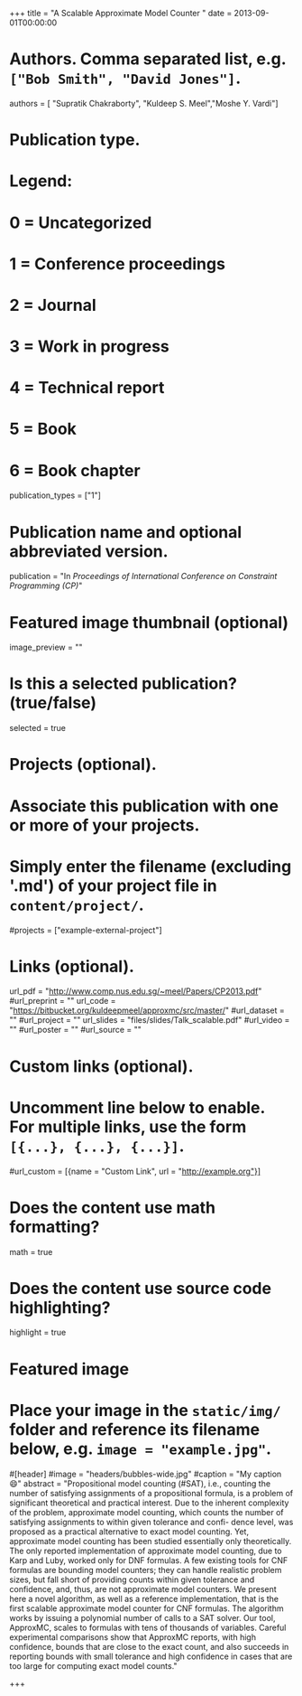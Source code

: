 +++
title = "A Scalable Approximate Model Counter "
date = 2013-09-01T00:00:00

# Authors. Comma separated list, e.g. `["Bob Smith", "David Jones"]`.
authors = [ "Supratik Chakraborty", "Kuldeep S. Meel","Moshe Y. Vardi"]

# Publication type.
# Legend:
# 0 = Uncategorized
# 1 = Conference proceedings
# 2 = Journal
# 3 = Work in progress
# 4 = Technical report
# 5 = Book
# 6 = Book chapter
publication_types = ["1"]

# Publication name and optional abbreviated version.
publication = "In *Proceedings of International Conference on Constraint Programming (CP)*"


# Featured image thumbnail (optional)
image_preview = ""

# Is this a selected publication? (true/false)
selected = true

# Projects (optional).
#   Associate this publication with one or more of your projects.
#   Simply enter the filename (excluding '.md') of your project file in `content/project/`.
#projects = ["example-external-project"]


# Links (optional).
url_pdf = "http://www.comp.nus.edu.sg/~meel/Papers/CP2013.pdf"
#url_preprint = ""
url_code = "https://bitbucket.org/kuldeepmeel/approxmc/src/master/"
#url_dataset = ""
#url_project = ""
url_slides = "files/slides/Talk_scalable.pdf"
#url_video = ""
#url_poster = ""
#url_source = ""

# Custom links (optional).
#   Uncomment line below to enable. For multiple links, use the form `[{...}, {...}, {...}]`.
#url_custom = [{name = "Custom Link", url = "http://example.org"}]

# Does the content use math formatting?
math = true

# Does the content use source code highlighting?
highlight = true

# Featured image
# Place your image in the `static/img/` folder and reference its filename below, e.g. `image = "example.jpg"`.
#[header]
#image = "headers/bubbles-wide.jpg"
#caption = "My caption :smile:"
abstract = "Propositional model counting (#SAT), i.e., counting the number of satisfying assignments of a propositional formula, is a problem of significant theoretical and practical interest. Due to the inherent complexity of the problem, approximate model counting, which counts the number of satisfying assignments to within given tolerance and confi- dence level, was proposed as a practical alternative to exact model counting. Yet, approximate model counting has been studied essentially only theoretically. The only reported implementation of approximate model counting, due to Karp and Luby, worked only for DNF formulas. A few existing tools for CNF formulas are bounding model counters; they can handle realistic problem sizes, but fall short of providing counts within given tolerance and confidence, and, thus, are not approximate model counters. We present here a novel algorithm, as well as a reference implementation, that is the first scalable approximate model counter for CNF formulas. The algorithm works by issuing a polynomial number of calls to a SAT solver. Our tool, ApproxMC, scales to formulas with tens of thousands of variables. Careful experimental comparisons show that ApproxMC reports, with high confidence, bounds that are close to the exact count, and also succeeds in reporting bounds with small tolerance and high confidence in cases that are too large for computing exact model counts."

+++
